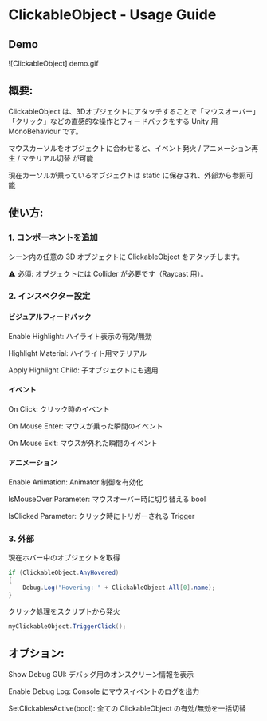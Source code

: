 # ClickableObject - Usage Guide

## Demo
![ClickableObject] demo.gif

## 概要: 

ClickableObject は、3Dオブジェクトにアタッチすることで「マウスオーバー」「クリック」などの直感的な操作とフィードバックをする Unity 用 MonoBehaviour です。

マウスカーソルをオブジェクトに合わせると、イベント発火 / アニメーション再生 / マテリアル切替 が可能

現在カーソルが乗っているオブジェクトは static に保存され、外部から参照可能

## 使い方: 

### 1. コンポーネントを追加
シーン内の任意の 3D オブジェクトに ClickableObject をアタッチします。

⚠ 必須: オブジェクトには Collider が必要です（Raycast 用）。

### 2. インスペクター設定

#### ビジュアルフィードバック

Enable Highlight: ハイライト表示の有効/無効

Highlight Material: ハイライト用マテリアル

Apply Highlight Child: 子オブジェクトにも適用

#### イベント
On Click: クリック時のイベント

On Mouse Enter: マウスが乗った瞬間のイベント

On Mouse Exit: マウスが外れた瞬間のイベント

#### アニメーション

Enable Animation: Animator 制御を有効化

IsMouseOver Parameter: マウスオーバー時に切り替える bool

IsClicked Parameter: クリック時にトリガーされる Trigger

### 3. 外部

現在ホバー中のオブジェクトを取得
```csharp
if (ClickableObject.AnyHovered)
{
    Debug.Log("Hovering: " + ClickableObject.All[0].name);
}
```

クリック処理をスクリプトから発火
```csharp
myClickableObject.TriggerClick();
```
## オプション: 

Show Debug GUI: デバッグ用のオンスクリーン情報を表示

Enable Debug Log: Console にマウスイベントのログを出力

SetClickablesActive(bool): 全ての ClickableObject の有効/無効を一括切替
